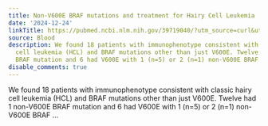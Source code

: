 ```yaml
---
title: Non-V600E BRAF mutations and treatment for Hairy Cell Leukemia
date: '2024-12-24'
linkTitle: https://pubmed.ncbi.nlm.nih.gov/39719040/?utm_source=curl&utm_medium=rss&utm_campaign=journals&utm_content=7603509&fc=None&ff=20241225170554&v=2.18.0.post9+e462414
source: Blood
description: We found 18 patients with immunophenotype consistent with classic hairy
  cell leukemia (HCL) and BRAF mutations other than just V600E. Twelve had 1 non-V600E
  BRAF mutation and 6 had V600E with 1 (n=5) or 2 (n=1) non-V600E BRAF ...
disable_comments: true
---
```

We found 18 patients with immunophenotype consistent with classic hairy cell leukemia (HCL) and BRAF mutations other than just V600E. Twelve had 1 non-V600E BRAF mutation and 6 had V600E with 1 (n=5) or 2 (n=1) non-V600E BRAF ...